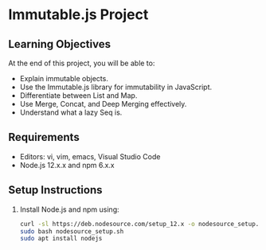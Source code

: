 # Immutable.js Project

## Learning Objectives
At the end of this project, you will be able to:
- Explain immutable objects.
- Use the Immutable.js library for immutability in JavaScript.
- Differentiate between List and Map.
- Use Merge, Concat, and Deep Merging effectively.
- Understand what a lazy Seq is.

## Requirements
- Editors: vi, vim, emacs, Visual Studio Code
- Node.js 12.x.x and npm 6.x.x

## Setup Instructions
1. Install Node.js and npm using:
   ```bash
   curl -sl https://deb.nodesource.com/setup_12.x -o nodesource_setup.sh
   sudo bash nodesource_setup.sh
   sudo apt install nodejs

